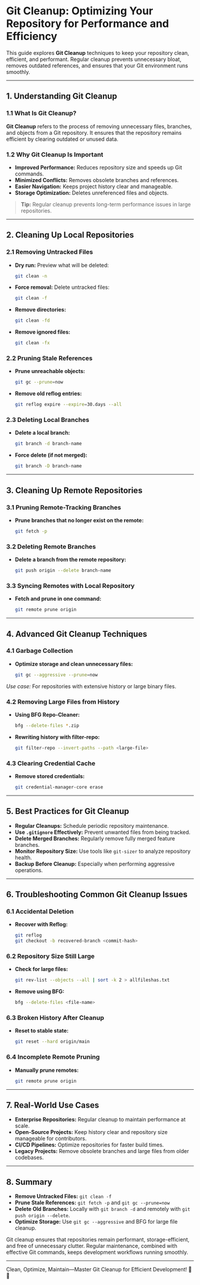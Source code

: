 # Git Cleanup: Optimizing Your Repository for Performance and Efficiency

This guide explores **Git Cleanup** techniques to keep your repository clean, efficient, and performant. Regular cleanup prevents unnecessary bloat, removes outdated references, and ensures that your Git environment runs smoothly.

---

## 1. Understanding Git Cleanup

### 1.1 What Is Git Cleanup?

**Git Cleanup** refers to the process of removing unnecessary files, branches, and objects from a Git repository. It ensures that the repository remains efficient by clearing outdated or unused data.

### 1.2 Why Git Cleanup Is Important
- **Improved Performance:** Reduces repository size and speeds up Git commands.
- **Minimized Conflicts:** Removes obsolete branches and references.
- **Easier Navigation:** Keeps project history clear and manageable.
- **Storage Optimization:** Deletes unreferenced files and objects.

> **Tip:** Regular cleanup prevents long-term performance issues in large repositories.

---

## 2. Cleaning Up Local Repositories

### 2.1 Removing Untracked Files
- **Dry run:** Preview what will be deleted:
  ```bash
  git clean -n
  ```
- **Force removal:** Delete untracked files:
  ```bash
  git clean -f
  ```
- **Remove directories:**
  ```bash
  git clean -fd
  ```
- **Remove ignored files:**
  ```bash
  git clean -fx
  ```

### 2.2 Pruning Stale References
- **Prune unreachable objects:**
  ```bash
  git gc --prune=now
  ```
- **Remove old reflog entries:**
  ```bash
  git reflog expire --expire=30.days --all
  ```

### 2.3 Deleting Local Branches
- **Delete a local branch:**
  ```bash
  git branch -d branch-name
  ```
- **Force delete (if not merged):**
  ```bash
  git branch -D branch-name
  ```

---

## 3. Cleaning Up Remote Repositories

### 3.1 Pruning Remote-Tracking Branches
- **Prune branches that no longer exist on the remote:**
  ```bash
  git fetch -p
  ```

### 3.2 Deleting Remote Branches
- **Delete a branch from the remote repository:**
  ```bash
  git push origin --delete branch-name
  ```

### 3.3 Syncing Remotes with Local Repository
- **Fetch and prune in one command:**
  ```bash
  git remote prune origin
  ```

---

## 4. Advanced Git Cleanup Techniques

### 4.1 Garbage Collection
- **Optimize storage and clean unnecessary files:**
  ```bash
  git gc --aggressive --prune=now
  ```
*Use case:* For repositories with extensive history or large binary files.

### 4.2 Removing Large Files from History
- **Using BFG Repo-Cleaner:**
  ```bash
  bfg --delete-files *.zip
  ```
- **Rewriting history with filter-repo:**
  ```bash
  git filter-repo --invert-paths --path <large-file>
  ```

### 4.3 Clearing Credential Cache
- **Remove stored credentials:**
  ```bash
  git credential-manager-core erase
  ```

---

## 5. Best Practices for Git Cleanup

- **Regular Cleanups:** Schedule periodic repository maintenance.
- **Use `.gitignore` Effectively:** Prevent unwanted files from being tracked.
- **Delete Merged Branches:** Regularly remove fully merged feature branches.
- **Monitor Repository Size:** Use tools like `git-sizer` to analyze repository health.
- **Backup Before Cleanup:** Especially when performing aggressive operations.

---

## 6. Troubleshooting Common Git Cleanup Issues

### 6.1 Accidental Deletion
- **Recover with Reflog:**
  ```bash
  git reflog
  git checkout -b recovered-branch <commit-hash>
  ```

### 6.2 Repository Size Still Large
- **Check for large files:**
  ```bash
  git rev-list --objects --all | sort -k 2 > allfileshas.txt
  ```
- **Remove using BFG:**
  ```bash
  bfg --delete-files <file-name>
  ```

### 6.3 Broken History After Cleanup
- **Reset to stable state:**
  ```bash
  git reset --hard origin/main
  ```

### 6.4 Incomplete Remote Pruning
- **Manually prune remotes:**
  ```bash
  git remote prune origin
  ```

---

## 7. Real-World Use Cases

- **Enterprise Repositories:** Regular cleanup to maintain performance at scale.
- **Open-Source Projects:** Keep history clear and repository size manageable for contributors.
- **CI/CD Pipelines:** Optimize repositories for faster build times.
- **Legacy Projects:** Remove obsolete branches and large files from older codebases.

---

## 8. Summary

- **Remove Untracked Files:** `git clean -f`
- **Prune Stale References:** `git fetch -p` and `git gc --prune=now`
- **Delete Old Branches:** Locally with `git branch -d` and remotely with `git push origin --delete`.
- **Optimize Storage:** Use `git gc --aggressive` and BFG for large file cleanup.

Git cleanup ensures that repositories remain performant, storage-efficient, and free of unnecessary clutter. Regular maintenance, combined with effective Git commands, keeps development workflows running smoothly.

---

Clean, Optimize, Maintain—Master Git Cleanup for Efficient Development! 🧹✨